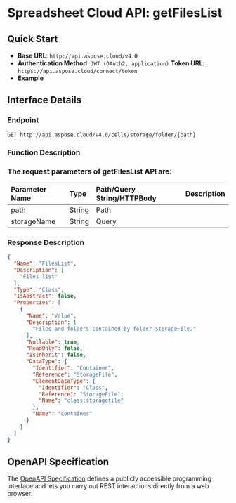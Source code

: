 # **Spreadsheet Cloud API: getFilesList**

 


## **Quick Start**

- **Base URL**: `http://api.aspose.cloud/v4.0`
- **Authentication Method**: `JWT (OAuth2, application)`  **Token URL**: `https://api.aspose.cloud/connect/token`
- **Example** 

## **Interface Details**

### **Endpoint** 

```
GET http://api.aspose.cloud/v4.0/cells/storage/folder/{path}
```
### **Function Description**

### The request parameters of **getFilesList** API are: 

| Parameter Name | Type | Path/Query String/HTTPBody | Description | 
| :- | :- | :- |:- | 
|path|String|Path||
|storageName|String|Query||

### **Response Description**
```json
{
  "Name": "FilesList",
  "Description": [
    "Files list"
  ],
  "Type": "Class",
  "IsAbstract": false,
  "Properties": [
    {
      "Name": "Value",
      "Description": [
        "Files and folders contained by folder StorageFile."
      ],
      "Nullable": true,
      "ReadOnly": false,
      "IsInherit": false,
      "DataType": {
        "Identifier": "Container",
        "Reference": "StorageFile",
        "ElementDataType": {
          "Identifier": "Class",
          "Reference": "StorageFile",
          "Name": "class:storagefile"
        },
        "Name": "container"
      }
    }
  ]
}
```


## OpenAPI Specification

The [OpenAPI Specification](https://reference.aspose.cloud/cells/#/FolderController/GetFilesList) defines a publicly accessible programming interface and lets you carry out REST interactions directly from a web browser.
